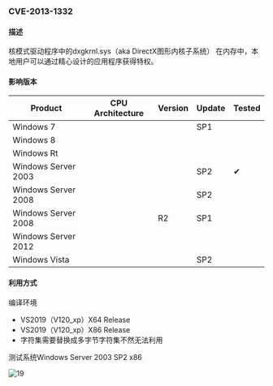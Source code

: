 ### CVE-2013-1332

#### 描述

核模式驱动程序中的dxgkrnl.sys（aka DirectX图形内核子系统） 在内存中，本地用户可以通过精心设计的应用程序获得特权。

#### 影响版本

| Product             | CPU Architecture | Version | Update | Tested             |
| ------------------- | ---------------- | ------- | ------ | ------------------ |
| Windows 7           |                  |         | SP1    |                    |
| Windows 8           |                  |         |        |                    |
| Windows Rt          |                  |         |        |                    |
| Windows Server 2003 |                  |         | SP2    | &#10004; |
| Windows Server 2008 |                  |         | SP2    |                    |
| Windows Server 2008 |                  | R2      | SP1    |                    |
| Windows Server 2012 |                  |         |        |                    |
| Windows Vista       |                  |         | SP2    |                    |

#### 利用方式

编译环境

- VS2019（V120_xp）X64 Release
- VS2019（V120_xp）X86 Release
- 字符集需要替换成多字节字符集不然无法利用

测试系统Windows Server 2003 SP2 x86

![19](https://github.com/Ascotbe/Random-img/blob/master/WindowsKernelExploits/CVE-2013-1332_win2003_x86.gif?raw=true)

